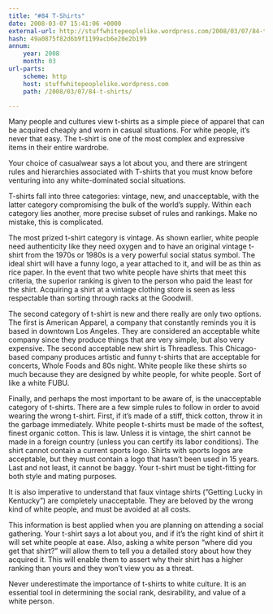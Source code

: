 ```yaml
---
title: "#84 T-Shirts"
date: 2008-03-07 15:41:06 +0000
external-url: http://stuffwhitepeoplelike.wordpress.com/2008/03/07/84-t-shirts/
hash: 49a0875f82d6b9f1199acb6e20e2b199
annum:
    year: 2008
    month: 03
url-parts:
    scheme: http
    host: stuffwhitepeoplelike.wordpress.com
    path: /2008/03/07/84-t-shirts/

---
```


Many people and cultures view t-shirts as a simple piece of apparel that can be acquired cheaply and worn in casual situations.  For white people, it’s never that easy. The t-shirt is one of the most complex and expressive items in their entire wardrobe.

Your choice of casualwear says a lot about you, and there are stringent rules and hierarchies associated with T-shirts that you must know before venturing into any white-dominated social situations.

T-shirts fall into three categories: vintage, new, and unacceptable, with the latter category compromising the bulk of the world’s supply.   Within each category lies another, more precise subset of rules and rankings. Make no mistake, this is complicated.

The most prized t-shirt category is vintage.  As shown earlier, white people need authenticity like they need oxygen and to have an original vintage t-shirt from the 1970s or 1980s is a very powerful social status symbol.  The ideal shirt will have a funny logo, a year attached to it, and will be as thin as rice paper.  In the event that two white people have shirts that meet this criteria, the superior ranking is given to the person who paid the least for the shirt.  Acquiring a shirt at a vintage clothing store is seen as less respectable than sorting through racks at the Goodwill.

The second category of t-shirt is new and there really are only two options.  The first is American Apparel, a company that constantly reminds you it is based in downtown Los Angeles.  They are considered an acceptable white company since they produce things that are very simple, but also very expensive.  The second acceptable new shirt is Threadless.  This Chicago-based company produces artistic and funny t-shirts that are acceptable for concerts, Whole Foods and 80s night. White people like these shirts so much because they are designed by white people, for white people.  Sort of like a white FUBU.

Finally, and perhaps the most important to be aware of, is the unacceptable category of t-shirts.  There are a few simple rules to follow in order to avoid wearing the wrong t-shirt.  First, if it’s made of a stiff, thick cotton, throw it in the garbage immediately.  White people t-shirts must be made of the softest, finest organic cotton.   This is law.  Unless it is vintage,  the shirt cannot be made in a foreign country (unless you can certify its labor conditions).  The shirt cannot contain a current sports logo.  Shirts with sports logos are acceptable, but they must contain a logo that hasn’t been used in 15 years. Last and not least, it cannot be baggy.  Your t-shirt must be tight-fitting for both style and mating purposes.

It is also imperative to understand that faux vintage shirts (”Getting Lucky in Kentucky”) are completely unacceptable.  They are beloved by the wrong kind of white people, and must be avoided at all costs.

This information is best applied when you are planning on attending a social gathering.  Your t-shirt says a lot about you, and if it’s the right kind of shirt it will set white people at ease.  Also, asking a white person “where did you get that shirt?” will allow them to tell you a detailed story about how they acquired it.  This will enable them to assert why their shirt has a higher ranking than yours and they won’t view you as a threat.

Never underestimate the importance of t-shirts to white culture.  It is an essential tool in determining the social rank, desirability, and value of a white person.

       
